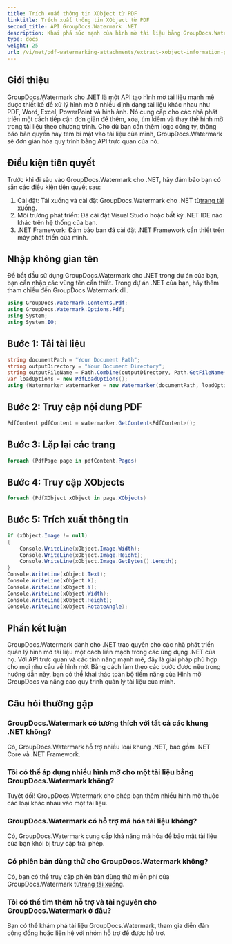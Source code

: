 ```yaml
---
title: Trích xuất thông tin XObject từ PDF
linktitle: Trích xuất thông tin XObject từ PDF
second_title: API GroupDocs.Watermark .NET
description: Khai phá sức mạnh của hình mờ tài liệu bằng GroupDocs.Watermark cho .NET. Quản lý liền mạch hình mờ trong tệp PDF, tài liệu Word và hình ảnh.
type: docs
weight: 25
url: /vi/net/pdf-watermarking-attachments/extract-xobject-information-pdf/
---
```

## Giới thiệu
GroupDocs.Watermark cho .NET là một API tạo hình mờ tài liệu mạnh mẽ được thiết kế để xử lý hình mờ ở nhiều định dạng tài liệu khác nhau như PDF, Word, Excel, PowerPoint và hình ảnh. Nó cung cấp cho các nhà phát triển một cách tiếp cận đơn giản để thêm, xóa, tìm kiếm và thay thế hình mờ trong tài liệu theo chương trình. Cho dù bạn cần thêm logo công ty, thông báo bản quyền hay tem bí mật vào tài liệu của mình, GroupDocs.Watermark sẽ đơn giản hóa quy trình bằng API trực quan của nó.
## Điều kiện tiên quyết
Trước khi đi sâu vào GroupDocs.Watermark cho .NET, hãy đảm bảo bạn có sẵn các điều kiện tiên quyết sau:
1. Cài đặt: Tải xuống và cài đặt GroupDocs.Watermark cho .NET từ[trang tải xuống](https://releases.groupdocs.com/Watermark/net/).
2. Môi trường phát triển: Đã cài đặt Visual Studio hoặc bất kỳ .NET IDE nào khác trên hệ thống của bạn.
3. .NET Framework: Đảm bảo bạn đã cài đặt .NET Framework cần thiết trên máy phát triển của mình.

## Nhập không gian tên
Để bắt đầu sử dụng GroupDocs.Watermark cho .NET trong dự án của bạn, bạn cần nhập các vùng tên cần thiết.
Trong dự án .NET của bạn, hãy thêm tham chiếu đến GroupDocs.Watermark.dll.
```csharp
using GroupDocs.Watermark.Contents.Pdf;
using GroupDocs.Watermark.Options.Pdf;
using System;
using System.IO;
```
## Bước 1: Tải tài liệu
```csharp
string documentPath = "Your Document Path";
string outputDirectory = "Your Document Directory";
string outputFileName = Path.Combine(outputDirectory, Path.GetFileName(documentPath));
var loadOptions = new PdfLoadOptions();
using (Watermarker watermarker = new Watermarker(documentPath, loadOptions))
```
## Bước 2: Truy cập nội dung PDF
```csharp
PdfContent pdfContent = watermarker.GetContent<PdfContent>();
```
## Bước 3: Lặp lại các trang
```csharp
foreach (PdfPage page in pdfContent.Pages)
```
## Bước 4: Truy cập XObjects
```csharp
foreach (PdfXObject xObject in page.XObjects)
```
## Bước 5: Trích xuất thông tin
```csharp
if (xObject.Image != null)
{
    Console.WriteLine(xObject.Image.Width);
    Console.WriteLine(xObject.Image.Height);
    Console.WriteLine(xObject.Image.GetBytes().Length);
}
Console.WriteLine(xObject.Text);
Console.WriteLine(xObject.X);
Console.WriteLine(xObject.Y);
Console.WriteLine(xObject.Width);
Console.WriteLine(xObject.Height);
Console.WriteLine(xObject.RotateAngle);
```

## Phần kết luận
GroupDocs.Watermark dành cho .NET trao quyền cho các nhà phát triển quản lý hình mờ tài liệu một cách liền mạch trong các ứng dụng .NET của họ. Với API trực quan và các tính năng mạnh mẽ, đây là giải pháp phù hợp cho mọi nhu cầu về hình mờ. Bằng cách làm theo các bước được nêu trong hướng dẫn này, bạn có thể khai thác toàn bộ tiềm năng của Hình mờ GroupDocs và nâng cao quy trình quản lý tài liệu của mình.
## Câu hỏi thường gặp
### GroupDocs.Watermark có tương thích với tất cả các khung .NET không?
Có, GroupDocs.Watermark hỗ trợ nhiều loại khung .NET, bao gồm .NET Core và .NET Framework.
### Tôi có thể áp dụng nhiều hình mờ cho một tài liệu bằng GroupDocs.Watermark không?
Tuyệt đối! GroupDocs.Watermark cho phép bạn thêm nhiều hình mờ thuộc các loại khác nhau vào một tài liệu.
### GroupDocs.Watermark có hỗ trợ mã hóa tài liệu không?
Có, GroupDocs.Watermark cung cấp khả năng mã hóa để bảo mật tài liệu của bạn khỏi bị truy cập trái phép.
### Có phiên bản dùng thử cho GroupDocs.Watermark không?
 Có, bạn có thể truy cập phiên bản dùng thử miễn phí của GroupDocs.Watermark từ[trang tải xuống](https://releases.groupdocs.com/).
### Tôi có thể tìm thêm hỗ trợ và tài nguyên cho GroupDocs.Watermark ở đâu?
Bạn có thể khám phá tài liệu GroupDocs.Watermark, tham gia diễn đàn cộng đồng hoặc liên hệ với nhóm hỗ trợ để được hỗ trợ.